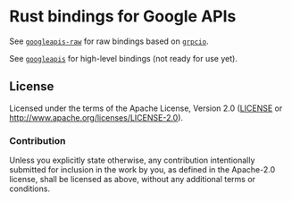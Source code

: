 # Rust bindings for Google APIs

See [`googleapis-raw`](googleapis-raw) for raw bindings based on
[`grpcio`](https://github.com/pingcap/grpc-rs).

See [`googleapis`](googleapis) for high-level bindings (not ready for use yet).

## License

Licensed under the terms of the Apache License, Version 2.0 ([LICENSE](LICENSE) or http://www.apache.org/licenses/LICENSE-2.0).

### Contribution

Unless you explicitly state otherwise, any contribution intentionally submitted for inclusion in the work by you, as defined in the Apache-2.0 license, shall be licensed as above, without any additional terms or conditions.
